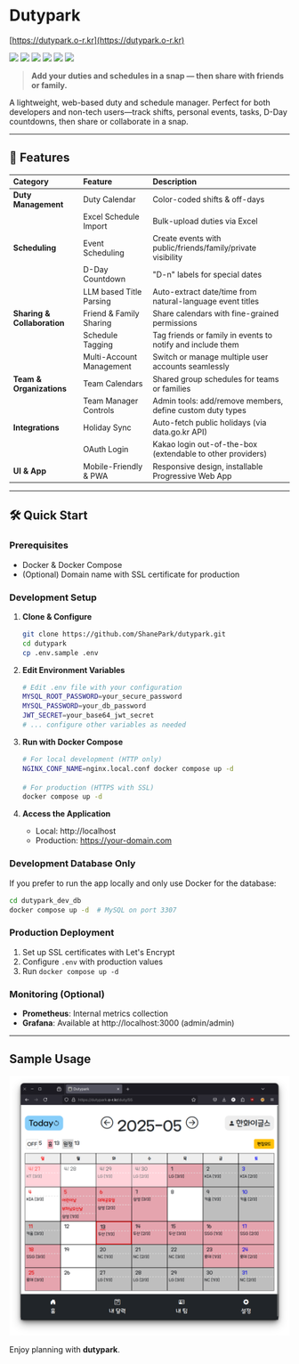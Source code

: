 # Dutypark

[https://dutypark.o-r.kr](https://dutypark.o-r.kr)

<a href="#" target="_blank"><img src="https://img.shields.io/badge/Kotlin-7F52FF?style=flat-square&logo=Kotlin&logoColor=white"/></a> <a href="#" target="_blank"><img src="https://img.shields.io/badge/Spring Boot-6DB33F?style=flat-square&logo=Spring-Boot&logoColor=white"/></a> <a href="#" target="_blank"><img src="https://img.shields.io/badge/JPA-ED2761?style=flat-square&logo=Spring&logoColor=white"/></a> <a href="#" target="_blank"><img src="https://img.shields.io/badge/MySQL-4479A1?style=flat-square&logo=MySQL&logoColor=white"/></a> <a href="#" target="_blank"><img src="https://img.shields.io/badge/Thymeleaf-005F0F?style=flat-square&logo=Thymeleaf&logoColor=white"/></a> <a href="#" target="_blank"><img src="https://img.shields.io/badge/Vue.js-4FC08D?style=flat-square&logo=Vue.js&logoColor=white"/></a>

> **Add your duties and schedules in a snap — then share with friends or family.**

A lightweight, web-based duty and schedule manager. Perfect for both developers and non-tech users—track shifts,
personal events, tasks, D-Day countdowns, then share or collaborate in a snap.

---

## 🚀 Features

| Category                    | Feature                  | Description                                                 |
|:----------------------------|:-------------------------|:------------------------------------------------------------|
| **Duty Management**         | Duty Calendar            | Color-coded shifts & off-days                               |
|                             | Excel Schedule Import    | Bulk-upload duties via Excel                                |
| **Scheduling**              | Event Scheduling         | Create events with public/friends/family/private visibility |
|                             | D-Day Countdown          | "D-n" labels for special dates                              |
|                             | LLM based Title Parsing  | Auto-extract date/time from natural-language event titles   |
| **Sharing & Collaboration** | Friend & Family Sharing  | Share calendars with fine-grained permissions               |
|                             | Schedule Tagging         | Tag friends or family in events to notify and include them  |
|                             | Multi-Account Management | Switch or manage multiple user accounts seamlessly          |
| **Team & Organizations**    | Team Calendars           | Shared group schedules for teams or families                |
|                             | Team Manager Controls    | Admin tools: add/remove members, define custom duty types   |
| **Integrations**            | Holiday Sync             | Auto-fetch public holidays (via data.go.kr API)             |
|                             | OAuth Login              | Kakao login out-of-the-box (extendable to other providers)  |
| **UI & App**                | Mobile-Friendly & PWA    | Responsive design, installable Progressive Web App          |

---

## 🛠️ Quick Start

### Prerequisites
- Docker & Docker Compose
- (Optional) Domain name with SSL certificate for production

### Development Setup

1. **Clone & Configure**
   ```bash
   git clone https://github.com/ShanePark/dutypark.git
   cd dutypark
   cp .env.sample .env
   ```

2. **Edit Environment Variables**
   ```bash
   # Edit .env file with your configuration
   MYSQL_ROOT_PASSWORD=your_secure_password
   MYSQL_PASSWORD=your_db_password
   JWT_SECRET=your_base64_jwt_secret
   # ... configure other variables as needed
   ```

3. **Run with Docker Compose**
   ```bash
   # For local development (HTTP only)
   NGINX_CONF_NAME=nginx.local.conf docker compose up -d
   
   # For production (HTTPS with SSL)
   docker compose up -d
   ```

4. **Access the Application**
   - Local: http://localhost
   - Production: https://your-domain.com

### Development Database Only
If you prefer to run the app locally and only use Docker for the database:
```bash
cd dutypark_dev_db
docker compose up -d  # MySQL on port 3307
```

### Production Deployment
1. Set up SSL certificates with Let's Encrypt
2. Configure `.env` with production values
3. Run `docker compose up -d`

### Monitoring (Optional)
- **Prometheus**: Internal metrics collection
- **Grafana**: Available at http://localhost:3000 (admin/admin)

---

## Sample Usage

![eagles](./README.assets/eagles.png)

Enjoy planning with **dutypark**.
